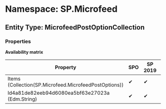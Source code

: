# Namespace: SP.Microfeed
## Entity Type: MicrofeedPostOptionCollection

### Properties

**Availability matrix**

Property | SPO | SP 2019 | SP 2016 | SP 2013
----------|-----|---------|---------|--------
Items (Collection(SP.Microfeed.MicrofeedPostOptions)) | ✔ | ✔ | ✔ | ✔
Id4a81de82eeb94d6080ea5bf63e27023a (Edm.String) | ✔ | ✔ | ✔ | ✔

